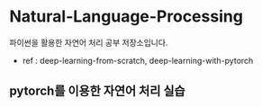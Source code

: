 # Natural-Language-Processing
파이썬을 활용한 자연어 처리 공부 저장소입니다.
- ref : deep-learning-from-scratch, deep-learning-with-pytorch

## pytorch를 이용한 자연어 처리 실습
